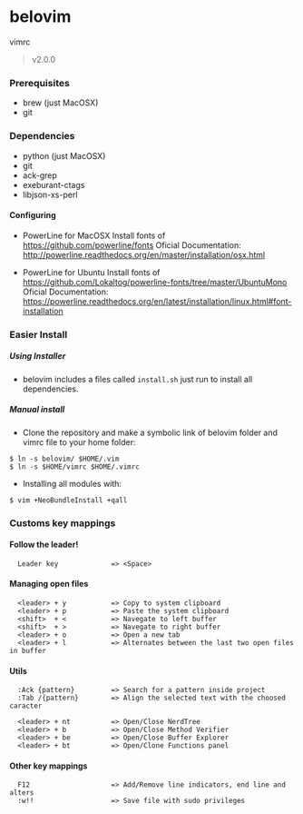 # belovim
vimrc
> v2.0.0

### Prerequisites
- brew (just MacOSX)
- git

### Dependencies

- python (just MacOSX)
- git
- ack-grep
- exeburant-ctags
- libjson-xs-perl

#### Configuring

  - PowerLine for MacOSX
    Install fonts of https://github.com/powerline/fonts
    Oficial Documentation:
      http://powerline.readthedocs.org/en/master/installation/osx.html

  - PowerLine for Ubuntu
    Install fonts of https://github.com/Lokaltog/powerline-fonts/tree/master/UbuntuMono
    Oficial Documentation:
      https://powerline.readthedocs.org/en/latest/installation/linux.html#font-installation

### Easier Install
##### Using Installer
- belovim includes a files called ```install.sh``` just run to install all dependencies.

##### Manual install
- Clone the repository and make a symbolic link of belovim folder and vimrc file to your home folder:
```
$ ln -s belovim/ $HOME/.vim
$ ln -s $HOME/vimrc $HOME/.vimrc
```
- Installing all modules with:
```
$ vim +NeoBundleInstall +qall
```

### Customs key mappings

#### Follow the leader!
```
  Leader key             => <Space>
```

#### Managing open files
```
  <leader> + y           => Copy to system clipboard
  <leader> + p           => Paste the system clipboard
  <shift>  + <           => Navegate to left buffer
  <shift>  + >           => Navegate to right buffer
  <leader> + o           => Open a new tab
  <leader> + l           => Alternates between the last two open files in buffer
```

#### Utils
```
  :Ack {pattern}         => Search for a pattern inside project
  :Tab /{pattern}        => Align the selected text with the choosed caracter

  <leader> + nt          => Open/Close NerdTree
  <leader> + b           => Open/Close Method Verifier
  <leader> + be          => Open/Close Buffer Explorer
  <leader> + bt          => Open/Clone Functions panel
```

#### Other key mappings
```
  F12                    => Add/Remove line indicators, end line and alters
  :w!!                   => Save file with sudo privileges
```
